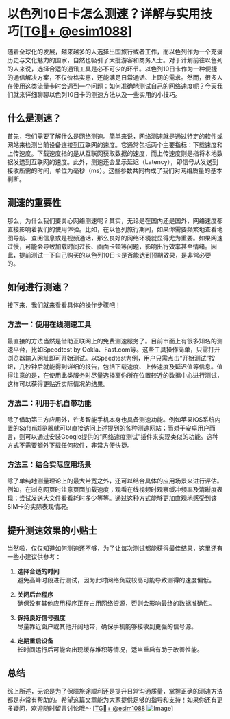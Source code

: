 # 以色列10日卡怎么测速？详解与实用技巧[[TG💪+ @esim1088](https://t.me/s/esim1088)]

随着全球化的发展，越来越多的人选择出国旅行或者工作，而以色列作为一个充满历史与文化魅力的国家，自然也吸引了大批游客和商务人士。对于计划前往以色列的人来说，选择合适的通讯工具是必不可少的环节。以色列10日卡作为一种便捷的通信解决方案，不仅价格实惠，还能满足日常通话、上网的需求。然而，很多人在使用这类流量卡时会遇到一个问题：如何准确地测试自己的网络速度呢？今天我们就来详细聊聊以色列10日卡的测速方法以及一些实用的小技巧。

## 什么是测速？

首先，我们需要了解什么是网络测速。简单来说，网络测速就是通过特定的软件或网站来检测当前设备连接到互联网的速度。它通常包括两个主要指标：下载速度和上传速度。下载速度指的是从互联网获取数据的速度，而上传速度则是指将本地数据发送到互联网的速度。此外，测速还会显示延迟（Latency），即信号从发送到接收所需的时间，单位为毫秒（ms）。这些参数共同构成了我们对网络质量的基本判断。

## 测速的重要性

那么，为什么我们要关心网络测速呢？其实，无论是在国内还是国外，网络速度都直接影响着我们的使用体验。比如，在以色列旅行期间，如果你需要频繁地查看地图导航、查阅信息或是视频通话，那么良好的网络环境就显得尤为重要。如果网速过慢，可能会导致加载时间过长、画面卡顿等问题，影响出行效率甚至情绪。因此，提前测试一下自己购买的以色列10日卡是否能达到预期效果，是非常必要的。

## 如何进行测速？

接下来，我们就来看看具体的操作步骤吧！

### 方法一：使用在线测速工具

最直接的方法当然是借助互联网上的免费测速服务了。目前市面上有很多知名的测速平台，比如Speedtest by Ookla、Fast.com等。这些工具操作简单，只需打开浏览器输入网址即可开始测试。以Speedtest为例，用户只需点击“开始测试”按钮，几秒钟后就能得到详细的报告，包括下载速度、上传速度及延迟值等信息。值得注意的是，在使用此类服务时尽量选择离你所在位置较近的数据中心进行测试，这样可以获得更贴近实际情况的结果。

### 方法二：利用手机自带功能

除了借助第三方应用外，许多智能手机本身也具备测速功能。例如苹果iOS系统内置的Safari浏览器就可以直接访问上述提到的各种测速网站；而对于安卓用户而言，则可以通过安装Google提供的“网络速度测试”插件来实现类似的功能。这种方式不需要额外下载任何软件，非常方便快捷。

### 方法三：结合实际应用场景

除了单纯地测量理论上的最大带宽之外，还可以结合具体的应用场景来进行评估。例如，在浏览网页时注意页面加载速度；观看在线视频时观察缓冲频率及清晰度表现；尝试发送大文件看看耗时多少等等。通过这种方式能够更加直观地感受到该SIM卡的实际表现情况。

## 提升测速效果的小贴士

当然啦，仅仅知道如何测速还不够，为了让每次测试都能获得最佳结果，这里还有一些小建议供参考：

1. **选择合适的时间**  
   避免高峰时段进行测试，因为此时网络负载较高可能导致测得的速度偏低。
   
2. **关闭后台程序**  
   确保没有其他应用程序正在占用网络资源，否则会影响最终的数据准确性。
   
3. **保持良好信号强度**  
   尽量靠近窗户或其他开阔地带，确保手机能够接收到更强的信号源。
   
4. **定期重启设备**  
   长时间运行后可能会出现缓存堆积等情况，适当重启有助于改善性能。

## 总结

综上所述，无论是为了保障旅途顺利还是提升日常沟通质量，掌握正确的测速方法都是非常有帮助的。希望这篇文章能为大家提供足够的指导和支持！如果你还有更多疑问，欢迎随时留言讨论哦～ [[TG💪+ @esim1088](https://t.me/s/esim1088) ![Image](https://i.postimg.cc/4NQfJmqS/Snipaste-2025-05-13-00-14-12.png)]